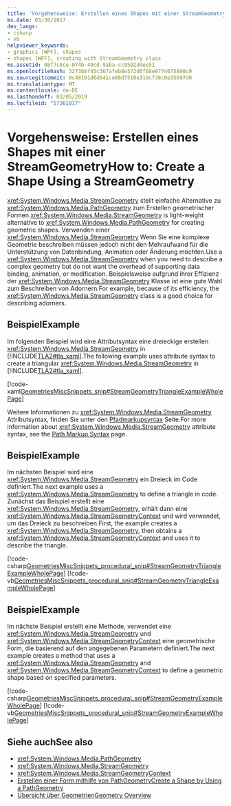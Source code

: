 ```yaml
---
title: 'Vorgehensweise: Erstellen eines Shapes mit einer StreamGeometry'
ms.date: 03/30/2017
dev_langs:
- csharp
- vb
helpviewer_keywords:
- graphics [WPF], shapes
- shapes [WPF], creating with StreamGeometry class
ms.assetid: 08f7c8ce-074b-49cd-9aba-cc9592d4ee51
ms.openlocfilehash: 3273b6f45c367afeb8e572d0f68e6774075890c9
ms.sourcegitcommit: 0c48191d6d641ce88d7510e319cf38c0e35697d0
ms.translationtype: MT
ms.contentlocale: de-DE
ms.lasthandoff: 03/05/2019
ms.locfileid: "57361017"
---
```

# <a name="how-to-create-a-shape-using-a-streamgeometry"></a><span data-ttu-id="adbc7-102">Vorgehensweise: Erstellen eines Shapes mit einer StreamGeometry</span><span class="sxs-lookup"><span data-stu-id="adbc7-102">How to: Create a Shape Using a StreamGeometry</span></span>
<span data-ttu-id="adbc7-103"><xref:System.Windows.Media.StreamGeometry> stellt einfache Alternative zu <xref:System.Windows.Media.PathGeometry> zum Erstellen geometrischer Formen.</span><span class="sxs-lookup"><span data-stu-id="adbc7-103"><xref:System.Windows.Media.StreamGeometry> is light-weight alternative to <xref:System.Windows.Media.PathGeometry> for creating geometric shapes.</span></span> <span data-ttu-id="adbc7-104">Verwenden einer <xref:System.Windows.Media.StreamGeometry> Wenn Sie eine komplexe Geometrie beschreiben müssen jedoch nicht den Mehraufwand für die Unterstützung von Datenbindung, Animation oder Änderung möchten.</span><span class="sxs-lookup"><span data-stu-id="adbc7-104">Use a <xref:System.Windows.Media.StreamGeometry> when you need to describe a complex geometry but do not want the overhead of supporting data binding, animation, or modification.</span></span> <span data-ttu-id="adbc7-105">Beispielsweise aufgrund ihrer Effizienz der <xref:System.Windows.Media.StreamGeometry> Klasse ist eine gute Wahl zum Beschreiben von Adornern.</span><span class="sxs-lookup"><span data-stu-id="adbc7-105">For example, because of its efficiency, the <xref:System.Windows.Media.StreamGeometry> class is a good choice for describing adorners.</span></span>  
  
## <a name="example"></a><span data-ttu-id="adbc7-106">Beispiel</span><span class="sxs-lookup"><span data-stu-id="adbc7-106">Example</span></span>  
 <span data-ttu-id="adbc7-107">Im folgenden Beispiel wird eine Attributsyntax eine dreieckige erstellen <xref:System.Windows.Media.StreamGeometry> in [!INCLUDE[TLA2#tla_xaml](../../../../includes/tla2sharptla-xaml-md.md)].</span><span class="sxs-lookup"><span data-stu-id="adbc7-107">The following example uses attribute syntax to create a triangular <xref:System.Windows.Media.StreamGeometry> in [!INCLUDE[TLA2#tla_xaml](../../../../includes/tla2sharptla-xaml-md.md)].</span></span>  
  
 [!code-xaml[GeometriesMiscSnippets_snip#StreamGeometryTriangleExampleWholePage](~/samples/snippets/xaml/VS_Snippets_Wpf/GeometriesMiscSnippets_snip/XAML/StreamGeometryExample.xaml#streamgeometrytriangleexamplewholepage)]  
  
 <span data-ttu-id="adbc7-108">Weitere Informationen zu <xref:System.Windows.Media.StreamGeometry> Attributsyntax, finden Sie unter den [Pfadmarkupsyntax](path-markup-syntax.md) Seite.</span><span class="sxs-lookup"><span data-stu-id="adbc7-108">For more information about <xref:System.Windows.Media.StreamGeometry> attribute syntax, see the [Path Markup Syntax](path-markup-syntax.md) page.</span></span>  
  
## <a name="example"></a><span data-ttu-id="adbc7-109">Beispiel</span><span class="sxs-lookup"><span data-stu-id="adbc7-109">Example</span></span>  
 <span data-ttu-id="adbc7-110">Im nächsten Beispiel wird eine <xref:System.Windows.Media.StreamGeometry> ein Dreieck im Code definiert.</span><span class="sxs-lookup"><span data-stu-id="adbc7-110">The next example uses a <xref:System.Windows.Media.StreamGeometry> to define a triangle in code.</span></span> <span data-ttu-id="adbc7-111">Zunächst das Beispiel erstellt eine <xref:System.Windows.Media.StreamGeometry>, erhält dann eine <xref:System.Windows.Media.StreamGeometryContext> und wird verwendet, um das Dreieck zu beschreiben.</span><span class="sxs-lookup"><span data-stu-id="adbc7-111">First, the example creates a <xref:System.Windows.Media.StreamGeometry>, then obtains a <xref:System.Windows.Media.StreamGeometryContext> and uses it to describe the triangle.</span></span>  
  
 [!code-csharp[GeometriesMiscSnippets_procedural_snip#StreamGeometryTriangleExampleWholePage](~/samples/snippets/csharp/VS_Snippets_Wpf/GeometriesMiscSnippets_procedural_snip/CSharp/StreamGeometryTriangleExample.cs#streamgeometrytriangleexamplewholepage)]
 [!code-vb[GeometriesMiscSnippets_procedural_snip#StreamGeometryTriangleExampleWholePage](~/samples/snippets/visualbasic/VS_Snippets_Wpf/GeometriesMiscSnippets_procedural_snip/visualbasic/streamgeometrytriangleexample.vb#streamgeometrytriangleexamplewholepage)]  
  
## <a name="example"></a><span data-ttu-id="adbc7-112">Beispiel</span><span class="sxs-lookup"><span data-stu-id="adbc7-112">Example</span></span>  
 <span data-ttu-id="adbc7-113">Im nächste Beispiel erstellt eine Methode, verwendet eine <xref:System.Windows.Media.StreamGeometry> und <xref:System.Windows.Media.StreamGeometryContext> eine geometrische Form, die basierend auf den angegebenen Parametern definiert.</span><span class="sxs-lookup"><span data-stu-id="adbc7-113">The next example creates a method that uses a <xref:System.Windows.Media.StreamGeometry> and <xref:System.Windows.Media.StreamGeometryContext> to define a geometric shape based on specified parameters.</span></span>  
  
 [!code-csharp[GeometriesMiscSnippets_procedural_snip#StreamGeometryExampleWholePage](~/samples/snippets/csharp/VS_Snippets_Wpf/GeometriesMiscSnippets_procedural_snip/CSharp/StreamGeometryExample.cs#streamgeometryexamplewholepage)]
 [!code-vb[GeometriesMiscSnippets_procedural_snip#StreamGeometryExampleWholePage](~/samples/snippets/visualbasic/VS_Snippets_Wpf/GeometriesMiscSnippets_procedural_snip/visualbasic/streamgeometryexample.vb#streamgeometryexamplewholepage)]  
  
## <a name="see-also"></a><span data-ttu-id="adbc7-114">Siehe auch</span><span class="sxs-lookup"><span data-stu-id="adbc7-114">See also</span></span>
- <xref:System.Windows.Media.PathGeometry>
- <xref:System.Windows.Media.StreamGeometry>
- <xref:System.Windows.Media.StreamGeometryContext>
- [<span data-ttu-id="adbc7-115">Erstellen einer Form mithilfe von PathGeometry</span><span class="sxs-lookup"><span data-stu-id="adbc7-115">Create a Shape by Using a PathGeometry</span></span>](how-to-create-a-shape-by-using-a-pathgeometry.md)
- [<span data-ttu-id="adbc7-116">Übersicht über Geometrien</span><span class="sxs-lookup"><span data-stu-id="adbc7-116">Geometry Overview</span></span>](geometry-overview.md)

